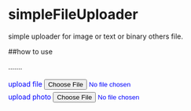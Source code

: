 # simpleFileUploader
simple uploader for image or text or binary others file.

##how to use

<!DOCTYPE html>
<html>
<head>
<meta charset="utf-8" />
<link rel="stylesheet" href="css/jquery-ui.min.css">
<script src="js/jquery-1.11.3.min.js"></script>
<script src="js/sfuploader.js"></script>
.......
<style type="text/css">
div._hidden {
	 width: 0;height: 0;
  visibility:hidden;
  overflow: hidden;
}
div._csv_input {
	color:blue;
	display: inline-block;
	overflow: hidden;
	position: relative;
	padding: 0.2em 0;
}

._csv_input input[type="file"] {
	opacity: 0;
	filter: progid:DXImageTransform.Microsoft.Alpha(opacity=0);
	position: absolute;
	cursor: pointer;
	right: 0;
	top: 0;
	margin: 0;
}
div._csv_input:before {
	content: "upload file";
}

div._csv_input:hover {
	color:#64B0EA; /*cornflowerblue; */
}
/**/
div._img_input {
	color:blue;
	display: inline-block;
	overflow: hidden;
	position: relative;
	padding: 0.2em 0;
}

._img_input input[type="file"] {
	opacity: 0;
	filter: progid:DXImageTransform.Microsoft.Alpha(opacity=0);
	position: absolute;
	cursor: pointer;
	right: 0;
	top: 0;
	margin: 0;
}
div._img_input:before {
	content: "upload photo";
}

div._img_input:hover {
	color:#64B0EA; /*cornflowerblue; */
}
</style>
</head>
<body>

<div><div class='_csv_input'>
<input type="file" accept="text/csv" name="input_file" > 
</div></div>

<div class='_hidden'>
  <canvas class='_img_input' style='display:none'></canvas>
</div>

<div class='_img_input'>
  <input type='file' accept='image/*' capture >
</div>


<script>
  $(window).load(function(){
    //you must to change to accept attribute. 
    setev_change_inputfile($("input[type='file'][accept='text/csv']"),
                           my_callback__file);
    setev_change_inputimg($("input[type='file'][accept='image/*']"),
                           callback_img);
  });
  
  function my_callback_file(data, file) {
    ...........
  }
  
  function my_callback_img(image, file, $input) {
    ...........
  }

</script>

</body>
</html>
